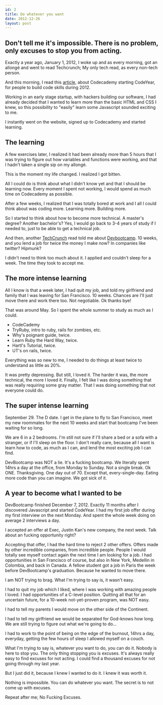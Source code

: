 ```yaml
---
id: 2
title: Do whatever you want
date: 2012-12-26
layout: post
---
```


## Don't tell me it's impossible. There is no problem, only excuses to stop you from acting.

Exactly a year ago, January 1, 2012, I woke up and as every morning, got an allongé and went to read Techcrunch; My only tech read, as every non-tech person.

And this morning, I read this [article](http://techcrunch.com/2012/01/01/new-years-resolution-programming/), about Codecademy starting CodeYear, for people to build code skills during 2012.

Working in an early stage startup, with hackers building our software, I had already decided that I wanted to learn more than the basic HTML and CSS I knew, so this possibility to "easily" learn some Javascript sounded exciting to me.

I instantly went on the website, signed up to Codecademy and started learning. 

## The learning
A few exercises later, I realized it had been already more than 5 hours that I was trying to figure out how variables and functions were working, and that I hadn't taken a single sip on my allongé. 

This is the moment my life changed. I realized I got bitten.

All I could do is think about what I didn't know yet and that I should be learning now. Every moment I spent not working, I would spend as much time on Codecademy as possible. 

After a few weeks, I realized that I was totally bored at work and I all I could think about was coding more. Learning more. Building more.

So I started to think about how to become more technical. A master's degree? Another bachelor's? Yes, I would go back to 3-4 years of study if I needed to, just to be able to get a technical job.

And then, another [TechCrunch](http://techcrunch.com/2012/05/10/dev-boot-camp-is-a-ruby-success/) read told me about [Devbootcamp](www.devbootcamp.com). 10 weeks, and you lend a job for twice the money I make now? In companies like twitter? Hipmunk? 

I didn't need to think too much about it. I applied and couldn't sleep for a week. The time they took to accept me.

## The more intense learning
All I know is that a week later, I had quit my job, and told my girlfriend and family that I was leaving for San Francisco. 10 weeks. Chances are I'll just move there and work there too. Not negotiable. Ok thanks bye!

That was around May. So I spent the whole summer to study as much as I could. 

* CodeCademy
* TryRuby, intro to ruby, rails for zombies, etc.
* Why's poignant guide, twice. 
* Learn Ruby the Hard Way, twice. 
* Hartl's Tutorial, twice. 
* UT's on rails, twice.

Everything was so new to me, I needed to do things at least twice to understand as little as 20%. 

It was pretty depressing. But still, I loved it. The harder it was, the more technical, the more I loved it. Finally, I felt like I was doing something that was really requiring some gray matter. That I was doing something that not everyone could do.

## The super intense learning
September 29. The D date. I get in the plane to fly to San Francisco, meet my new roommates for the next 10 weeks and start that bootcamp I've been waiting for so long. 

We are 6 in a 2 bedrooms. I'm still not sure if I'll share a bed or a sofa with a stranger, or if I'll sleep on the floor.
I don't really care, because all I want is learn how to code, as much as I can, and lend the most exciting job I can find.

DevBootcamp was NOT a lie. It's a fucking bootcamp. We literally spent 14hrs a day at the office, from Monday to Sunday. 
Not a single break. Ok ONE. Thanksgiving. 
One day out of 70. Except that, every-single-day. Eating more code than you can imagine. We got sick of it.

## A year to become what I wanted to be
DevBootcamp finished December 7, 2012.
Exactly 11 months after I discovered Javascript and started CodeYear. 
I had my first job offer during my first interview on the next Monday. And spent the whole week doing on average 2 interviews a day.

I accepted an offer at Exec, Justin Kan's new company, the next week. Talk about an fucking opportunity right?

Accepting that offer, I had the hard time to reject 2 other offers. Offers made by other incredible companies, from incredible people. People I would totally see myself contact again the next time I am looking for a job. I had opportunities in San Francisco of course, but also in New York, Medellin in Colombia, and back in Canada.
A fellow student got a job in Paris the week before DevBootcamp's graduation. Because he wanted to move there.

I am NOT trying to brag. What I'm trying to say is, it wasn't easy.

I had to quit my job which I liked, where I was working with amazing people I loved. I had opportunities of a C-level position.
Quitting all that for an uncertain future, for a 10-week not-yet-proven program, was NOT easy.

I had to tell my parents I would move on the other side of the Continent.

I had to tell my girlfriend we would be separated for God-knows how long. We are still trying to figure out what we're going to do…

I had to work to the point of being on the edge of the burnout, 14hrs a day, everyday, getting the few hours of sleep I allowed myself on a couch.

What I'm trying to say is, whatever you want to do, you can do it. Nobody is here to stop you. The only thing stopping you is excuses. It's always really easy to find excuses for not acting. I could find a thousand excuses for not going through my last year.

But I just did it, because I knew I wanted to do it. I knew it was worth it.

Nothing is impossible. You can do whatever you want. The secret is to not come up with excuses.

Repeat after me; No Fucking Excuses.
  